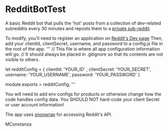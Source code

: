 RedditBotTest
=============

A basic Reddit bot that pulls the 'hot' posts from a collection of dev-related subreddits every 30 minutes and reposts them to a [private sub-reddit](https://www.reddit.com/r/RCBRedditBot/).

To modify, you'll need to register an application on [Reddit's Dev page](https://ssl.reddit.com/prefs/apps) Then, add your clientId, clientSecret, username, and password to a config.js file in the root of the app. ''' // This file is where all app configuration information will go. // It should always be placed in .gitignore so that its contents are not visible to others.

let redditConfig = { clientId: 'YOUR_ID' , clientSecret: 'YOUR_SECRET', username: 'YOUR_USERNAME', password: 'YOUR_PASSWORD' }

module.exports = redditConfig; '''

You will need to add env configs for products or otherwise change how the code handles config data. You SHOULD NOT hard-code your client Secret or user account information!

The app uses [snoowrap](https://github.com/not-an-aardvark/snoowrap) for accessing Reddit's API.

MConstanza
